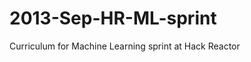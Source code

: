 2013-Sep-HR-ML-sprint
=====================

Curriculum for Machine Learning sprint at Hack Reactor
